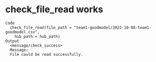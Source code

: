# check_file_read works

    Code
      check_file_read(file_path = "team1-goodmodel/2022-10-08-team1-goodmodel.csv",
        hub_path = hub_path)
    Output
      <message/check_success>
      Message:
      File could be read successfully.

